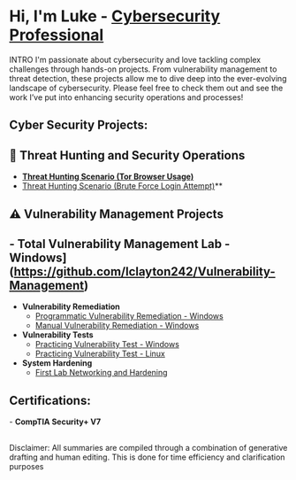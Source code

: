 <h1>Hi, I'm Luke - <a href="https://www.linkedin.com/in/lukeaclayton/">Cybersecurity Professional</a></h1>

INTRO
I'm passionate about cybersecurity and love tackling complex challenges through hands-on projects. From vulnerability management to threat detection, these projects allow me to dive deep into the ever-evolving landscape of cybersecurity. Please feel free to check them out and see the work I’ve put into enhancing security operations and processes!

<h2>Cyber Security Projects:</h2>

## 🚨 Threat Hunting and Security Operations

- **[Threat Hunting Scenario (Tor Browser Usage)](https://github.com/lclayton242/Threat-Hunting-Report-Unauthorized-TOR-Usage)**
- [Threat Hunting Scenario (Brute Force Login Attempt)](https://github.com/lclayton242/Threat-Hunt-Scenario---Accidental-Exposure-to-Internet/tree/main)**
## ⚠️ Vulnerability Management Projects
 ## - Total Vulnerability Management Lab - Windows](https://github.com/lclayton242/Vulnerability-Management)
- <b>Vulnerability Remediation </b>
  - [Programmatic Vulnerability Remediation - Windows](https://github.com/lclayton242/Vulnerability-Remediation-)
  - [Manual Vulnerability Remediation - Windows](https://github.com/lclayton242/Vulnerability-Remediation-)
- <b>Vulnerability Tests </b>
  - [Practicing Vulnerability Test - Windows](https://github.com/lclayton242/Vulnerability-Testing-Lab)
  - [Practicing Vulnerability Test - Linux](https://github.com/lclayton242/Vulnerability-Test-Linux)
- <b>System Hardening </b>
  - [First Lab Networking and Hardening](https://github.com/lclayton242/Securityplus-homelab)

    

<h2>Certifications:</h2>
- <b>CompTIA Security+ V7</b>

<h2></h2>
Disclaimer: All summaries are compiled through a combination of generative drafting and human editing. This is done for time efficiency and clarification purposes
